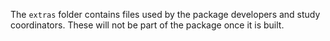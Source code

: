 The `extras` folder contains files used by the package developers and study coordinators. These will not be part of the package once it is built.
